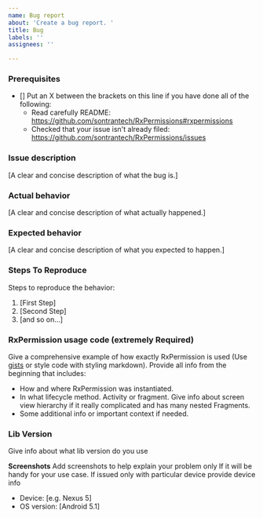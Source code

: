 ```yaml
---
name: Bug report
about: 'Create a bug report. '
title: Bug
labels: ''
assignees: ''

---
```


### Prerequisites

* [] Put an X between the brackets on this line if you have done all of the following:
    * Read carefully README: https://github.com/sontrantech/RxPermissions#rxpermissions
    * Checked that your issue isn't already filed: https://github.com/sontrantech/RxPermissions/issues

### Issue description
[A clear and concise description of what the bug is.]

### Actual behavior
[A clear and concise description of what actually happened.]

### Expected behavior
[A clear and concise description of what you expected to happen.]

### Steps To Reproduce
Steps to reproduce the behavior:
1. [First Step]
2. [Second Step]
3. [and so on...]

### RxPermission usage code **(extremely Required)**
Give a comprehensive example of how exactly RxPermission is used (Use [gists](https://gist.github.com/) or style code with styling markdown). 
Provide all info from the beginning that includes:
- How and where RxPermission was instantiated. 
- In what lifecycle method. Activity or fragment. Give info about screen view hierarchy if it really complicated and has many nested Fragments.
- Some additional info or important context if needed. 

### Lib Version
Give info about what lib version do you use

**Screenshots**
Add screenshots to help explain your problem only If it will be handy for your use case.
If issued only with particular device provide device info 
 - Device: [e.g. Nexus 5]
 - OS version: [Android 5.1]
